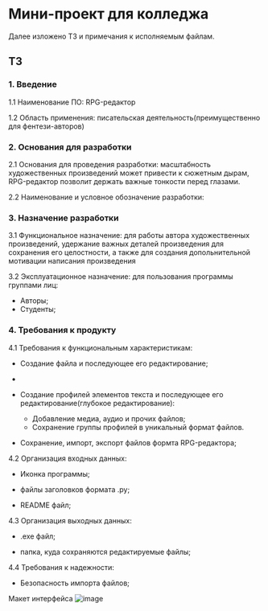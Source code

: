 # Мини-проект для колледжа
Далее изложено ТЗ и примечания к исполняемым файлам.

## ТЗ
### 1. Введение
1.1 Наименование ПО: RPG-редактор

1.2 Область применения: писательская деятельность(преимущественно для фентези-авторов)
### 2. Основания для разработки 
2.1 Основания для проведения разработки: масштабность художественных произведений может привести к сюжетным дырам, RPG-редактор позволит держать важные тонкости перед глазами.

2.2 Наименование и условное обозначение разработки:
### 3. Назначение разработки
3.1 Функциональное назначение: для работы автора художественных произведений, удержание важных деталей произведения для сохранения его целостности, а также для создания допольнительной мотивации написания произведения

3.2 Эксплуатационное назначение: для пользования программы группами лиц:
- Авторы;
- Студенты;
### 4. Требования к продукту
4.1 Требования к функциональным характеристикам:

- Создание файла и последующее его редактирование;
- 
- Создание профилей элементов текста и последующее его редактирование(глубокое редактирование):
  
   * Добавление медиа, аудио и прочих файлов;
   * Сохранение группы профилей в уникальный формат файлов.

- Сохранение, импорт, экспорт файлов формта RPG-редактора;

4.2 Организация входных данных:

  - Иконка программы;

  - файлы заголовков формата .py;
  
  - README файл;

4.3 Организация выходных данных:

  - .exe файл;
    
  - папка, куда сохраняются редактируемые файлы;

4.4 Требования к надежности:

  - Безопасность импорта файлов;

Макет интерфейса
![image](https://github.com/user-attachments/assets/f5c11c61-f9d7-4447-b7a1-c17977a06e7f)

